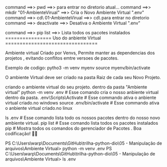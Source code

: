 
command ==>> pwd                             ==>> para entrar no diretorio atual...
command ==>> mkdir "01-AmbienteVirual"    ==>> Cria o Novo Ambiente Virtual ".env"
command ==>> cd\ 01-AmbienteVirual         ==>> cd\ para entrar no diretorio 
command ==>> deactivate                   ==>> Desativa o Ambiente Virtual ".env" 

command ==>> pip list                      ==>> Lista todos os pacotes instalados
================ Uso do anbiente Virtual ================================

Ambiente virtual Criado por Venvs, Permite manter as dependencias dos projetos , evitando conflitos emtre versoes de pacotes.


Exemplo de codigo:
pytho3 -m venv myenv
source myenv/bin/activate

O ambiente Virtual deve ser criado na pasta Raiz de cada seu Novo  Projeto.

criando o ambiente virtual do seu projeto. dentro da pasta "Ambiente virtual"
python -m venv .env         # Esse comando cria o nosso anbiente virtual dentro da pasta.
.env\Scripts\Activate       # Esse commando ativa o anbiente virtual criado.no windows
source .env/bin/activate    # Esse commando ativa o anbiente virtual criado.no linux


ls .env                     # Esse comando lista todo os nossos pacotes dentro do nosso novo ambiente virtual.
pip list                    # Esse comando lista todos os pacotes instalados
pip                         # Mostra todos os comandos do gerenciador de Pacotes . 
Boa codificação! 🚀🐍

PS C:\Users\warp\Documents\GitHub\trilha-python-dio\05 - Manipulação de arquivos\Ambiente Virtual> python -m venv .env
PS C:\Users\warp\Documents\GitHub\trilha-python-dio\05 - Manipulação de arquivos\Ambiente Virtual> ls .env
